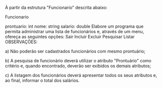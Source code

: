 À partir da estrutura "Funcionario" descrita abaixo:

Funcionario

prontuario: int
nome: string
salario: double Elabore um programa que permita administrar uma lista de funcionários e, através de um menu, ofereça as seguintes opções:
Sair
Incluir
Excluir
Pesquisar
Listar OBSERVAÇÕES:

a) Não poderão ser cadastrados funcionários com mesmo prontuário;

b) A pesquisa de funcionário deverá utilizar o atributo "Prontuário" como critério e, quando encontrado, deverão ser exibidos os demais atributos;

c) A listagem dos funcionários deverá apresentar todos os seus atributos e, ao final, informar o total dos salários.
